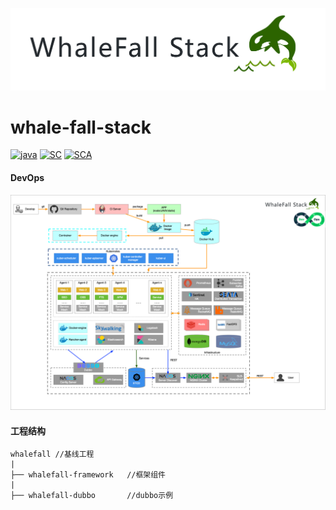 ![logo](assets/stack-logo.png "logo") 

# whale-fall-stack
[![java](https://img.shields.io/badge/Java-8-9cf)]()
[![SC](https://img.shields.io/badge/Spring%20Cloud-Hoxton.SR5-green)]()
[![SCA](https://img.shields.io/badge/Spring%20Cloud%20Alibaba-2.2.1-orange)](https://github.com/alibaba/spring-cloud-alibaba)
#### DevOps
![devops](assets/msa-stack.png "devops") 

#### 工程结构
```
whalefall //基线工程
|
├── whalefall-framework   //框架组件
|
├── whalefall-dubbo       //dubbo示例
```
